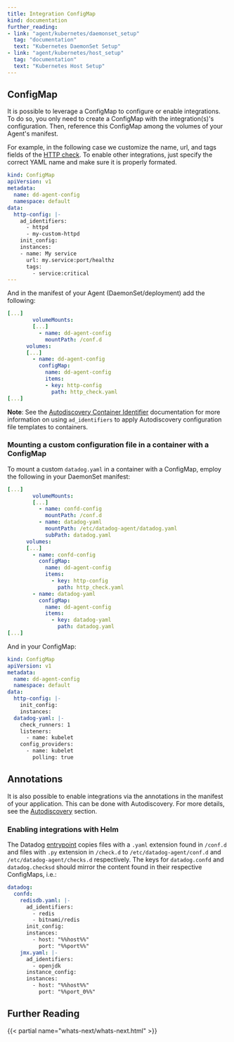 ```yaml
---
title: Integration ConfigMap
kind: documentation
further_reading:
- link: "agent/kubernetes/daemonset_setup"
  tag: "documentation"
  text: "Kubernetes DaemonSet Setup"
- link: "agent/kubernetes/host_setup"
  tag: "documentation"
  text: "Kubernetes Host Setup"
---
```


## ConfigMap

It is possible to leverage a ConfigMap to configure or enable integrations.
To do so, you only need to create a ConfigMap with the integration(s)'s configuration.
Then, reference this ConfigMap among the volumes of your Agent's manifest.

For example, in the following case we customize the name, url, and tags fields of the [HTTP check][1].
To enable other integrations, just specify the correct YAML name and make sure it is properly formated.

```yaml
kind: ConfigMap
apiVersion: v1
metadata:
  name: dd-agent-config
  namespace: default
data:
  http-config: |-
    ad_identifiers:
      - httpd
      - my-custom-httpd
    init_config:
    instances:
    - name: My service
      url: my.service:port/healthz
      tags:
        - service:critical
---
```

And in the manifest of your Agent (DaemonSet/deployment) add the following:

```yaml
[...]
        volumeMounts:
        [...]
          - name: dd-agent-config
            mountPath: /conf.d
      volumes:
      [...]
        - name: dd-agent-config
          configMap:
            name: dd-agent-config
            items:
            - key: http-config
              path: http_check.yaml
[...]
```

**Note**: See the [Autodiscovery Container Identifier][2] documentation for more information on using `ad_identifiers` to apply Autodiscovery configuration file templates to containers.

### Mounting a custom configuration file in a container with a ConfigMap

To mount a custom `datadog.yaml` in a container with a ConfigMap, employ the following in your DaemonSet manifest:

```yaml
[...]
        volumeMounts:
        [...]
          - name: confd-config
            mountPath: /conf.d
          - name: datadog-yaml
            mountPath: /etc/datadog-agent/datadog.yaml
            subPath: datadog.yaml
      volumes:
      [...]
        - name: confd-config
          configMap:
            name: dd-agent-config
            items:
              - key: http-config
                path: http_check.yaml
        - name: datadog-yaml
          configMap:
            name: dd-agent-config
            items:
              - key: datadog-yaml
                path: datadog.yaml
[...]
```

And in your ConfigMap:

```yaml
kind: ConfigMap
apiVersion: v1
metadata:
  name: dd-agent-config
  namespace: default
data:
  http-config: |-
    init_config:
    instances:
  datadog-yaml: |-
    check_runners: 1
    listeners:
      - name: kubelet
    config_providers:
      - name: kubelet
        polling: true
```

## Annotations

It is also possible to enable integrations via the annotations in the manifest of your application.
This can be done with Autodiscovery. For more details, see the [Autodiscovery][3] section.


### Enabling integrations with Helm

The Datadog [entrypoint][4] copies files with a `.yaml` extension found in `/conf.d` and files with `.py` extension in `/check.d` to `/etc/datadog-agent/conf.d` and `/etc/datadog-agent/checks.d` respectively. The keys for `datadog.confd` and `datadog.checksd` should mirror the content found in their respective ConfigMaps, i.e.:

```yaml
datadog:
  confd:
    redisdb.yaml: |-
      ad_identifiers:
        - redis
        - bitnami/redis
      init_config:
      instances:
        - host: "%%host%%"
          port: "%%port%%"
    jmx.yaml: |-
      ad_identifiers:
        - openjdk
      instance_config:
      instances:
        - host: "%%host%%"
          port: "%%port_0%%"
```

## Further Reading

{{< partial name="whats-next/whats-next.html" >}}

[1]: /integrations/http_check
[2]: /agent/autodiscovery/ad_identifiers
[3]: /agent/autodiscovery/integrations/?tab=kubernetespodannotations#configuration
[4]: https://github.com/DataDog/datadog-agent/blob/master/Dockerfiles/agent/entrypoint/89-copy-customfiles.sh
